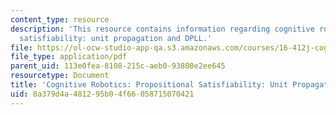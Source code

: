 ```yaml
---
content_type: resource
description: 'This resource contains information regarding cognitive robotics: Propositional
  satisfiability: unit propagation and DPLL.'
file: https://ol-ocw-studio-app-qa.s3.amazonaws.com/courses/16-412j-cognitive-robotics-spring-2016/8a379d4a481295b04f66058715070421_MIT16_412JS16_Readings2P3.pdf
file_type: application/pdf
parent_uid: 113e0fea-8108-215c-aeb0-93800e2ee645
resourcetype: Document
title: 'Cognitive Robotics: Propositional Satisfiability: Unit Propagation and DPLL'
uid: 8a379d4a-4812-95b0-4f66-058715070421
---
```

